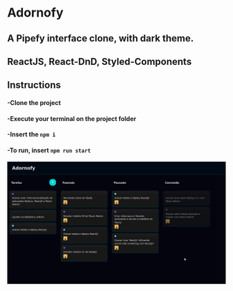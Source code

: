 # Adornofy

## A Pipefy interface clone, with dark theme.

## ReactJS, React-DnD, Styled-Components

## Instructions
#### -Clone the project
#### -Execute your terminal on the project folder
#### -Insert the `npm i`
#### -To run, insert `npm run start`

![myimage-alt-tag](img/screenshot.png)

